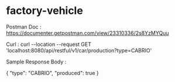 # factory-vehicle

Postman Doc : https://documenter.getpostman.com/view/23310336/2s8YzMYQuu

Curl : curl --location --request GET 'localhost:8080/api/restful/v1/car/production?type=CABRIO'

Sample Response Body : 

{
    "type": "CABRIO",
    "produced": true
}
